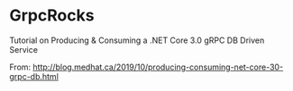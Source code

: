 # GrpcRocks
Tutorial on Producing &amp; Consuming a .NET Core 3.0 gRPC DB Driven Service


From:
http://blog.medhat.ca/2019/10/producing-consuming-net-core-30-grpc-db.html
